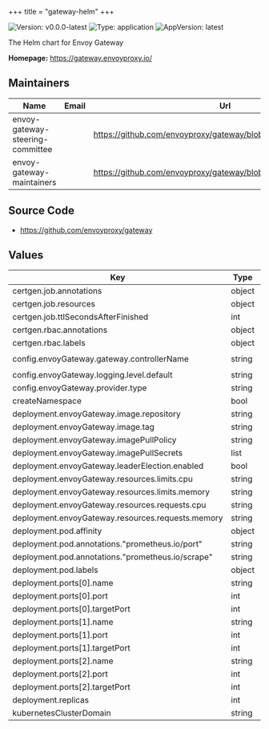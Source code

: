 +++
title = "gateway-helm"
+++


![Version: v0.0.0-latest](https://img.shields.io/badge/Version-v0.0.0--latest-informational?style=flat-square) ![Type: application](https://img.shields.io/badge/Type-application-informational?style=flat-square) ![AppVersion: latest](https://img.shields.io/badge/AppVersion-latest-informational?style=flat-square)

The Helm chart for Envoy Gateway

**Homepage:** <https://gateway.envoyproxy.io/>

## Maintainers

| Name | Email | Url |
| ---- | ------ | --- |
| envoy-gateway-steering-committee |  | <https://github.com/envoyproxy/gateway/blob/main/GOVERNANCE.md> |
| envoy-gateway-maintainers |  | <https://github.com/envoyproxy/gateway/blob/main/CODEOWNERS> |

## Source Code

* <https://github.com/envoyproxy/gateway>

## Values

| Key | Type | Default | Description |
|-----|------|---------|-------------|
| certgen.job.annotations | object | `{}` |  |
| certgen.job.resources | object | `{}` |  |
| certgen.job.ttlSecondsAfterFinished | int | `0` |  |
| certgen.rbac.annotations | object | `{}` |  |
| certgen.rbac.labels | object | `{}` |  |
| config.envoyGateway.gateway.controllerName | string | `"gateway.envoyproxy.io/gatewayclass-controller"` |  |
| config.envoyGateway.logging.level.default | string | `"info"` |  |
| config.envoyGateway.provider.type | string | `"Kubernetes"` |  |
| createNamespace | bool | `false` |  |
| deployment.envoyGateway.image.repository | string | `"${ImageRepository}"` |  |
| deployment.envoyGateway.image.tag | string | `"${ImageTag}"` |  |
| deployment.envoyGateway.imagePullPolicy | string | `"Always"` |  |
| deployment.envoyGateway.imagePullSecrets | list | `[]` |  |
| deployment.envoyGateway.leaderElection.enabled | bool | `true` |  |
| deployment.envoyGateway.resources.limits.cpu | string | `"500m"` |  |
| deployment.envoyGateway.resources.limits.memory | string | `"1024Mi"` |  |
| deployment.envoyGateway.resources.requests.cpu | string | `"100m"` |  |
| deployment.envoyGateway.resources.requests.memory | string | `"256Mi"` |  |
| deployment.pod.affinity | object | `{}` |  |
| deployment.pod.annotations."prometheus.io/port" | string | `"19001"` |  |
| deployment.pod.annotations."prometheus.io/scrape" | string | `"true"` |  |
| deployment.pod.labels | object | `{}` |  |
| deployment.ports[0].name | string | `"grpc"` |  |
| deployment.ports[0].port | int | `18000` |  |
| deployment.ports[0].targetPort | int | `18000` |  |
| deployment.ports[1].name | string | `"ratelimit"` |  |
| deployment.ports[1].port | int | `18001` |  |
| deployment.ports[1].targetPort | int | `18001` |  |
| deployment.ports[2].name | string | `"metrics"` |  |
| deployment.ports[2].port | int | `19001` |  |
| deployment.ports[2].targetPort | int | `19001` |  |
| deployment.replicas | int | `1` |  |
| kubernetesClusterDomain | string | `"cluster.local"` |  |

